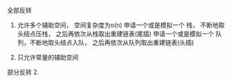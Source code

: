 全部反转
1. 允许多个辅助空间， 空间复杂度为o(n)
    申请一个或是模拟一个 栈， 不断地取头结点压栈， 之后再依次从栈取出重建链表(尾插)
    申请一个或是模拟一个 队列，不断地取头结点入队， 之后再依次从队列取出重建链表(头插)

2. 只允许常量的辅助空间

部分反转
2.

